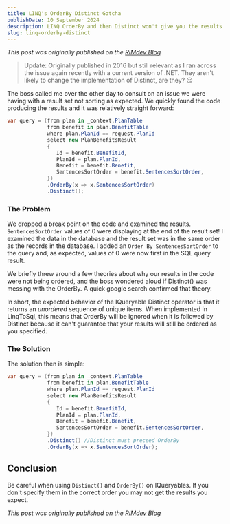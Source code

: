 ```yaml
---
title: LINQ's OrderBy Distinct Gotcha
publishDate: 10 September 2024
description: LINQ OrderBy and then Distinct won't give you the results you are expecting.
slug: linq-orderby-distinct
---
```


_This post was originally published on the [RIMdev Blog](https://rimdev.io/distinct=orderby-gotcha)_

> Update: Originally published in 2016 but still relevant as I ran across the issue again recently with a current version of .NET. They aren't likely to change the implementation of Distinct, are they? 😏

The boss called me over the other day to consult on an issue we were having with a result set not sorting as expected. We quickly found the code producing the results and it was relatively straight forward:

```csharp
var query = (from plan in _context.PlanTable
             from benefit in plan.BenefitTable
             where plan.PlanId == request.PlanId
             select new PlanBenefitsResult
             {
                Id = benefit.BenefitId,
                PlanId = plan.PlanId,
                Benefit = benefit.Benefit,
                SentencesSortOrder = benefit.SentencesSortOrder,
             })
             .OrderBy(x => x.SentencesSortOrder)
             .Distinct();
```

### The Problem

We dropped a break point on the code and examined the results. `SentencesSortOrder` values of 0 were displaying at the end of the result set! I examined the data in the database and the result set was in the same order as the records in the database. I added an `Order By SentencesSortOrder` to the query and, as expected, values of 0 were now first in the SQL query result.

We briefly threw around a few theories about why our results in the code were not being ordered, and the boss wondered aloud if Distinct() was messing with the OrderBy. A quick google search confirmed that theory. 

In short, the expected behavior of the IQueryable Distinct operator is that it returns an _unordered_ sequence of unique items. When implemented in LinqToSql, this means that OrderBy will be ignored when it is followed by Distinct because it can't guarantee that your results will still be ordered as you specified.

### The Solution

The solution then is simple:

```csharp
var query = (from plan in _context.PlanTable
             from benefit in plan.BenefitTable
             where plan.PlanId == request.PlanId
             select new PlanBenefitsResult
             {
                Id = benefit.BenefitId,
                PlanId = plan.PlanId,
                Benefit = benefit.Benefit,
                SentencesSortOrder = benefit.SentencesSortOrder,
             })
             .Distinct() //Distinct must preceed OrderBy
             .OrderBy(x => x.SentencesSortOrder);
```

## Conclusion

Be careful when using `Distinct()` and `OrderBy()` on IQueryables. If you don't specify them in the correct order you may not get the results you expect.

_This post was originally published on the [RIMdev Blog](https://rimdev.io/last-accessed-time-lifecycle-management)_